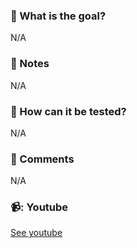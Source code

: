 ### :tophat: What is the goal?

N/A

### :memo: Notes

N/A

### 👀 How can it be tested?

N/A

### :speech_balloon: Comments
N/A
### 📹: Youtube
[See youtube](https://youtube.com/dominicode)
